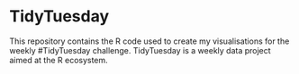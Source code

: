 # TidyTuesday
This repository contains the R code used to create my visualisations for the weekly #TidyTuesday challenge. TidyTuesday is a weekly data project aimed at the R ecosystem. 
